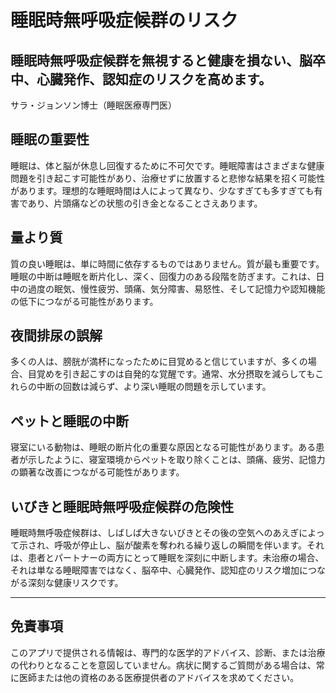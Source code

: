 # 睡眠時無呼吸症候群のリスク

## 睡眠時無呼吸症候群を無視すると健康を損ない、脳卒中、心臓発作、認知症のリスクを高めます。

サラ・ジョンソン博士（睡眠医療専門医）

## 睡眠の重要性
睡眠は、体と脳が休息し回復するために不可欠です。睡眠障害はさまざまな健康問題を引き起こす可能性があり、治療せずに放置すると悲惨な結果を招く可能性があります。理想的な睡眠時間は人によって異なり、少なすぎても多すぎても有害であり、片頭痛などの状態の引き金となることさえあります。

## 量より質
質の良い睡眠は、単に時間に依存するものではありません。質が最も重要です。睡眠の中断は睡眠を断片化し、深く、回復力のある段階を防ぎます。これは、日中の過度の眠気、慢性疲労、頭痛、気分障害、易怒性、そして記憶力や認知機能の低下につながる可能性があります。

## 夜間排尿の誤解
多くの人は、膀胱が満杯になったために目覚めると信じていますが、多くの場合、目覚めを引き起こすのは自発的な覚醒です。通常、水分摂取を減らしてもこれらの中断の回数は減らず、より深い睡眠の問題を示しています。

## ペットと睡眠の中断
寝室にいる動物は、睡眠の断片化の重要な原因となる可能性があります。ある患者が示したように、寝室環境からペットを取り除くことは、頭痛、疲労、記憶力の顕著な改善につながる可能性があります。

## いびきと睡眠時無呼吸症候群の危険性
睡眠時無呼吸症候群は、しばしば大きないびきとその後の空気へのあえぎによって示され、呼吸が停止し、脳が酸素を奪われる繰り返しの瞬間を伴います。それは、患者とパートナーの両方にとって睡眠を深刻に中断します。未治療の場合、それは単なる睡眠障害ではなく、脳卒中、心臓発作、認知症のリスク増加につながる深刻な健康リスクです。

---

## 免責事項
このアプリで提供される情報は、専門的な医学的アドバイス、診断、または治療の代わりとなることを意図していません。病状に関するご質問がある場合は、常に医師または他の資格のある医療提供者のアドバイスを求めてください。